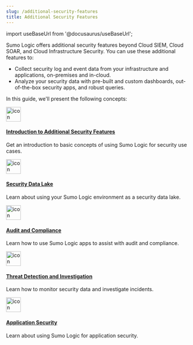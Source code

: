 ```yaml
---
slug: /additional-security-features
title: Additional Security Features
---
```


import useBaseUrl from '@docusaurus/useBaseUrl';

Sumo Logic offers additional security features beyond Cloud SIEM, Cloud SOAR, and Cloud Infrastructure Security. You can use these additional features to:

* Collect security log and event data from your infrastructure and applications, on-premises and in-cloud.
* Analyze your security data with pre-built and custom dashboards, out-of-the-box security apps, and robust queries.

In this guide, we'll present the following concepts:

<div className="box-wrapper">
<div className="box smallbox card">
  <div className="container">
  <a href="/docs/additional-security-features/introduction-to-additional-security-features"><img src={useBaseUrl('img/icons/security/security.png')} alt="icon" width="40"/><h4>Introduction to Additional Security Features</h4></a>
  <p>Get an introduction to basic concepts of using Sumo Logic for security use cases.</p>
  </div>
</div>
<div className="box smallbox card">
  <div className="container">
  <a href="/docs/additional-security-features/data-lake"><img src={useBaseUrl('img/icons/security/security.png')} alt="icon" width="40"/><h4>Security Data Lake</h4></a>
  <p>Learn about using your Sumo Logic environment as a security data lake.</p>
  </div>
</div>
<div className="box smallbox card">
  <div className="container">
  <a href="/docs/additional-security-features/audit-and-compliance"><img src={useBaseUrl('img/icons/security/security.png')} alt="icon" width="40"/><h4>Audit and Compliance</h4></a>
  <p>Learn how to use Sumo Logic apps to assist with audit and compliance.</p>
  </div>
</div>
<div className="box smallbox card">
  <div className="container">
  <a href="/docs/additional-security-features/threat-detection-and-investigation"><img src={useBaseUrl('img/icons/security/security.png')} alt="icon" width="40"/><h4>Threat Detection and Investigation</h4></a>
  <p>Learn how to monitor security data and investigate incidents.</p>
  </div>
</div>
<div className="box smallbox card">
  <div className="container">
  <a href="/docs/additional-security-features/application-security"><img src={useBaseUrl('img/icons/security/security.png')} alt="icon" width="40"/><h4>Application Security</h4></a>
  <p>Learn about using Sumo Logic for application security.</p>
  </div>
</div>
</div>
